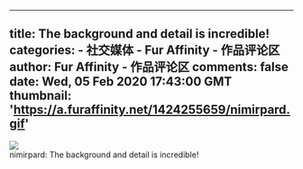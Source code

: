 
---
title: The background and detail is incredible!
categories: 
    - 社交媒体
    - Fur Affinity - 作品评论区
author: Fur Affinity - 作品评论区
comments: false
date: Wed, 05 Feb 2020 17:43:00 GMT
thumbnail: 'https://a.furaffinity.net/1424255659/nimirpard.gif'
---

<div>   
<img src="https://a.furaffinity.net/1424255659/nimirpard.gif" referrerpolicy="no-referrer"> <br> nimirpard: The background and detail is incredible!  
</div>
            